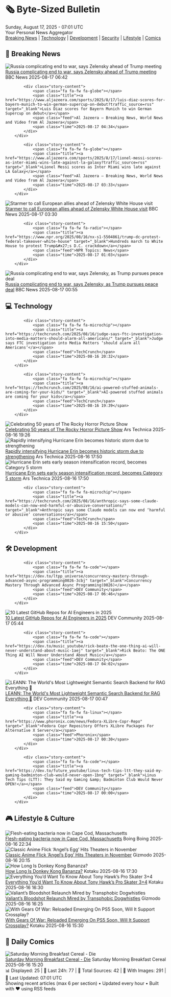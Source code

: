 <!-- Processing 54 RSS feeds at 2025-08-17 07:01:42 UTC -->
<!-- Processing: Saturday Morning Breakfast Cereal -->
<!-- Processing: Poorly Drawn Lines -->
<!-- Processing: Questionable Content -->
<!-- Processing: BBC World News -->
<!-- Processing: BBC Breaking News -->
<!-- Processing: Reuters Top News -->
<!-- Processing: Reuters World News -->
<!-- Processing: Associated Press Breaking -->
<!-- Processing: O'Reilly Radar -->
<!-- Processing: Hacker News -->
<!-- Processing: Dev.to -->
<!-- Processing: OMG! Ubuntu -->
<!-- Processing: Ubuntu Blog -->
<!-- Processing: GitHub Blog -->
<!-- Processing: InfoQ -->
<!-- Processing: Martin Fowler -->
<!-- Processing: Coding Horror -->
<!-- Processing: The Pragmatic Engineer -->
<!-- Processing: Gizmodo -->
<!-- Processing: Kotaku -->
<!-- Processing: Krebs on Security -->
<!-- Processing: Schneier on Security -->
<!-- Generated 3 new posts out of 22 feeds processed -->
<div class="newspaper-header">
    <h1 class="newspaper-title">🗞️ Byte-Sized Bulletin</h1>
    <div class="newspaper-date">Sunday, August 17, 2025 - 07:01 UTC</div>
    <div class="newspaper-subtitle">Your Personal News Aggregator</div>
</div>

<div class="newspaper-nav">
    <a href="#breaking">Breaking News</a> |
    <a href="#tech">Technology</a> |
    <a href="#dev">Development</a> |
    <a href="#security">Security</a> |
    <a href="#lifestyle">Lifestyle</a> |
    <a href="#webcomics">Comics</a>
</div>

<div class="news-section breaking-news" id="breaking">
<h2 class="section-header">🚨 Breaking News</h2>
<div class="stories-container">
<div class="story">
            <img src="https://ichef.bbci.co.uk/ace/standard/240/cpsprodpb/4325/live/4b34e2e0-7b2c-11f0-ab3e-bd52082cd0ae.jpg" alt="Russia complicating end to war, says Zelensky ahead of Trump meeting" class="story-image" loading="lazy" onerror="this.style.display='none'">
            <div class="story-content">
                <span class="fa fa-fw fa-earth-americas"></span>
                <span class="title"><a href="https://www.bbc.com/news/articles/c04rv2p3936o?at_medium=RSS&at_campaign=rss" target="_blank">Russia complicating end to war, says Zelensky ahead of Trump meeting</a></span>
                <span class="feed">BBC News</span>
                <span class="time">2025-08-17 06:42</span>
            </div>
        </div>
<div class="story">
            
            <div class="story-content">
                <span class="fa fa-fw fa-globe"></span>
                <span class="title"><a href="https://www.aljazeera.com/sports/2025/8/17/luis-diaz-scores-for-bayern-munich-to-win-german-supercup-on-debut?traffic_source=rss" target="_blank">Luis Diaz scores for Bayern Munich to win German Supercup on debut</a></span>
                <span class="feed">Al Jazeera – Breaking News, World News and Video from Al Jazeera</span>
                <span class="time">2025-08-17 04:34</span>
            </div>
        </div>
<div class="story">
            
            <div class="story-content">
                <span class="fa fa-fw fa-globe"></span>
                <span class="title"><a href="https://www.aljazeera.com/sports/2025/8/17/lionel-messi-scores-as-inter-miami-wins-late-against-la-galaxy?traffic_source=rss" target="_blank">Lionel Messi scores as Inter Miami wins late against LA Galaxy</a></span>
                <span class="feed">Al Jazeera – Breaking News, World News and Video from Al Jazeera</span>
                <span class="time">2025-08-17 03:33</span>
            </div>
        </div>
<div class="story">
            <img src="https://ichef.bbci.co.uk/ace/standard/240/cpsprodpb/c66b/live/565d5a10-7b1a-11f0-a34f-318be3fb0481.jpg" alt="Starmer to call European allies ahead of Zelensky White House visit" class="story-image" loading="lazy" onerror="this.style.display='none'">
            <div class="story-content">
                <span class="fa fa-fw fa-flag"></span>
                <span class="title"><a href="https://www.bbc.com/news/articles/c78mve9209ro?at_medium=RSS&at_campaign=rss" target="_blank">Starmer to call European allies ahead of Zelensky White House visit</a></span>
                <span class="feed">BBC News</span>
                <span class="time">2025-08-17 03:30</span>
            </div>
        </div>
<div class="story">
            
            <div class="story-content">
                <span class="fa fa-fw fa-radio"></span>
                <span class="title"><a href="https://www.npr.org/2025/08/16/nx-s1-5504861/trump-dc-protest-federal-takeover-white-house" target="_blank">Hundreds march to White House to protest Trump&#x27;s D.C. crackdown</a></span>
                <span class="feed">NPR Topics: News</span>
                <span class="time">2025-08-17 01:03</span>
            </div>
        </div>
<div class="story">
            <img src="https://ichef.bbci.co.uk/ace/standard/240/cpsprodpb/4325/live/4b34e2e0-7b2c-11f0-ab3e-bd52082cd0ae.jpg" alt="Russia complicating end to war, says Zelensky, as Trump pursues peace deal" class="story-image" loading="lazy" onerror="this.style.display='none'">
            <div class="story-content">
                <span class="fa fa-fw fa-earth-americas"></span>
                <span class="title"><a href="https://www.bbc.com/news/articles/c04rv2p3936o?at_medium=RSS&at_campaign=rss" target="_blank">Russia complicating end to war, says Zelensky, as Trump pursues peace deal</a></span>
                <span class="feed">BBC News</span>
                <span class="time">2025-08-17 00:55</span>
            </div>
        </div>
</div>
</div>
<div class="news-section tech-news" id="tech">
<h2 class="section-header">💻 Technology</h2>
<div class="stories-container">
<div class="story">
            
            <div class="story-content">
                <span class="fa fa-fw fa-microchip"></span>
                <span class="title"><a href="https://techcrunch.com/2025/08/16/judge-says-ftc-investigation-into-media-matters-should-alarm-all-americans/" target="_blank">Judge says FTC investigation into Media Matters ‘should alarm all Americans’</a></span>
                <span class="feed">TechCrunch</span>
                <span class="time">2025-08-16 20:32</span>
            </div>
        </div>
<div class="story">
            
            <div class="story-content">
                <span class="fa fa-fw fa-microchip"></span>
                <span class="title"><a href="https://techcrunch.com/2025/08/16/ai-powered-stuffed-animals-are-coming-for-your-kids/" target="_blank">AI-powered stuffed animals are coming for your kids</a></span>
                <span class="feed">TechCrunch</span>
                <span class="time">2025-08-16 19:39</span>
            </div>
        </div>
<div class="story">
            <img src="https://cdn.arstechnica.net/wp-content/uploads/2025/08/horrorTOP-500x500-1754745298.jpg" alt="Celebrating 50 years of The Rocky Horror Picture Show" class="story-image" loading="lazy" onerror="this.style.display='none'">
            <div class="story-content">
                <span class="fa fa-fw fa-cog"></span>
                <span class="title"><a href="https://arstechnica.com/culture/2025/08/celebrating-50-years-of-the-rocky-horror-picture-show/" target="_blank">Celebrating 50 years of The Rocky Horror Picture Show</a></span>
                <span class="feed">Ars Technica</span>
                <span class="time">2025-08-16 19:26</span>
            </div>
        </div>
<div class="story">
            <img src="https://cdn.arstechnica.net/wp-content/uploads/2025/08/20252281710_GOES19-ABI-taw-GEOCOLOR-1800x1080-1-500x500.jpg" alt="Rapidly intensifying Hurricane Erin becomes historic storm due to strengthening" class="story-image" loading="lazy" onerror="this.style.display='none'">
            <div class="story-content">
                <span class="fa fa-fw fa-cog"></span>
                <span class="title"><a href="https://arstechnica.com/science/2025/08/hurricane-erin-sets-early-season-intensification-record-becomes-category-5-storm/" target="_blank">Rapidly intensifying Hurricane Erin becomes historic storm due to strengthening</a></span>
                <span class="feed">Ars Technica</span>
                <span class="time">2025-08-16 17:50</span>
            </div>
        </div>
<div class="story">
            <img src="https://cdn.arstechnica.net/wp-content/uploads/2025/08/20252281710_GOES19-ABI-taw-GEOCOLOR-1800x1080-1-500x500.jpg" alt="Hurricane Erin sets early season intensification record, becomes Category 5 storm" class="story-image" loading="lazy" onerror="this.style.display='none'">
            <div class="story-content">
                <span class="fa fa-fw fa-cog"></span>
                <span class="title"><a href="https://arstechnica.com/science/2025/08/hurricane-erin-sets-early-season-intensification-record-becomes-category-5-storm/" target="_blank">Hurricane Erin sets early season intensification record, becomes Category 5 storm</a></span>
                <span class="feed">Ars Technica</span>
                <span class="time">2025-08-16 17:50</span>
            </div>
        </div>
<div class="story">
            
            <div class="story-content">
                <span class="fa fa-fw fa-microchip"></span>
                <span class="title"><a href="https://techcrunch.com/2025/08/16/anthropic-says-some-claude-models-can-now-end-harmful-or-abusive-conversations/" target="_blank">Anthropic says some Claude models can now end ‘harmful or abusive’ conversations</a></span>
                <span class="feed">TechCrunch</span>
                <span class="time">2025-08-16 15:50</span>
            </div>
        </div>
</div>
</div>
<div class="news-section dev-news" id="dev">
<h2 class="section-header">🛠️ Development</h2>
<div class="stories-container">
<div class="story">
            
            <div class="story-content">
                <span class="fa fa-fw fa-code"></span>
                <span class="title"><a href="https://dev.to/ltpp_universe/concurrency-mastery-through-advanced-async-programming0026-3cbj" target="_blank">Concurrency Mastery Through Advanced Async Programming(0026)</a></span>
                <span class="feed">DEV Community</span>
                <span class="time">2025-08-17 06:46</span>
            </div>
        </div>
<div class="story">
            <img src="https://media2.dev.to/dynamic/image/width=800%2Cheight=%2Cfit=scale-down%2Cgravity=auto%2Cformat=auto/https%3A%2F%2Fdev-to-uploads.s3.amazonaws.com%2Fuploads%2Farticles%2F8197s7cpvf5nhxb8xhwu.gif" alt="10 Latest GitHub Repos for AI Engineers in 2025" class="story-image" loading="lazy" onerror="this.style.display='none'">
            <div class="story-content">
                <span class="fa fa-fw fa-code"></span>
                <span class="title"><a href="https://dev.to/forgecode/10-latest-github-repos-for-ai-engineers-in-2025-54b1" target="_blank">10 Latest GitHub Repos for AI Engineers in 2025</a></span>
                <span class="feed">DEV Community</span>
                <span class="time">2025-08-17 05:44</span>
            </div>
        </div>
<div class="story">
            
            <div class="story-content">
                <span class="fa fa-fw fa-code"></span>
                <span class="title"><a href="https://dev.to/music_youtube/rick-beato-the-one-thing-ai-will-never-understand-about-music-1aej" target="_blank">Rick Beato: The ONE Thing AI Will Never Understand About Music</a></span>
                <span class="feed">DEV Community</span>
                <span class="time">2025-08-17 04:02</span>
            </div>
        </div>
<div class="story">
            <img src="https://media2.dev.to/dynamic/image/width=800%2Cheight=%2Cfit=scale-down%2Cgravity=auto%2Cformat=auto/https%3A%2F%2Fdev-to-uploads.s3.amazonaws.com%2Fuploads%2Farticles%2Fc0szyfj3ha75e0qf8gpu.png" alt="LEANN: The World&#x27;s Most Lightweight Semantic Search Backend for RAG Everything 🎉" class="story-image" loading="lazy" onerror="this.style.display='none'">
            <div class="story-content">
                <span class="fa fa-fw fa-code"></span>
                <span class="title"><a href="https://dev.to/yichuan_wang_fcf06c22a529/leann-the-worlds-most-lightweight-semantic-search-backend-for-rag-everything-57l9" target="_blank">LEANN: The World&#x27;s Most Lightweight Semantic Search Backend for RAG Everything 🎉</a></span>
                <span class="feed">DEV Community</span>
                <span class="time">2025-08-17 00:47</span>
            </div>
        </div>
<div class="story">
            
            <div class="story-content">
                <span class="fa fa-fw fa-linux"></span>
                <span class="title"><a href="https://www.phoronix.com/news/Fedora-XLibre-Copr-Repo" target="_blank">Fedora Copr Repository Offers XLibre Packages For Alternative X Server</a></span>
                <span class="feed">Phoronix</span>
                <span class="time">2025-08-17 00:30</span>
            </div>
        </div>
<div class="story">
            
            <div class="story-content">
                <span class="fa fa-fw fa-code"></span>
                <span class="title"><a href="https://dev.to/future_youtube/linus-tech-tips-ltt-they-said-my-gaming-badminton-club-would-never-open-1bng" target="_blank">Linus Tech Tips (LTT): They Said my Gaming &amp; Badminton Club Would Never OPEN!</a></span>
                <span class="feed">DEV Community</span>
                <span class="time">2025-08-17 00:00</span>
            </div>
        </div>
</div>
</div>
<div class="news-section lifestyle-news" id="lifestyle">
<h2 class="section-header">🎮 Lifestyle & Culture</h2>
<div class="stories-container">
<div class="story">
            <img src="https://i0.wp.com/boingboing.net/wp-content/uploads/2025/08/Some-delicious-raw-oysters-I-ate-in-West-Hollywo.jpg?fit=1080%2C1434&amp;quality=60&amp;ssl=1" alt="Flesh-eating bacteria now in Cape Cod, Massachusetts" class="story-image" loading="lazy" onerror="this.style.display='none'">
            <div class="story-content">
                <span class="fa fa-fw fa-arrow-right"></span>
                <span class="title"><a href="https://boingboing.net/2025/08/16/flesh-eating-bacteria-now-in-cape-cod-massachusetts.html" target="_blank">Flesh-eating bacteria now in Cape Cod, Massachusetts</a></span>
                <span class="feed">Boing Boing</span>
                <span class="time">2025-08-16 22:34</span>
            </div>
        </div>
<div class="story">
            <img src="https://gizmodo.com/app/uploads/2025/08/angels-egg-hed.jpg" alt="Classic Anime Flick ‘Angel’s Egg’ Hits Theaters in November" class="story-image" loading="lazy" onerror="this.style.display='none'">
            <div class="story-content">
                <span class="fa fa-fw fa-computer"></span>
                <span class="title"><a href="https://gizmodo.com/classic-anime-flick-angels-egg-hits-theaters-in-november-2000643992" target="_blank">Classic Anime Flick ‘Angel’s Egg’ Hits Theaters in November</a></span>
                <span class="feed">Gizmodo</span>
                <span class="time">2025-08-16 20:15</span>
            </div>
        </div>
<div class="story">
            <img src="https://kotaku.com/app/uploads/2025/08/hed16.jpg" alt="How Long Is Donkey Kong Bananza?" class="story-image" loading="lazy" onerror="this.style.display='none'">
            <div class="story-content">
                <span class="fa fa-fw fa-gamepad"></span>
                <span class="title"><a href="https://kotaku.com/donkey-kong-bananza-hltb-hours-switch-2-2-2000618086" target="_blank">How Long Is Donkey Kong Bananza?</a></span>
                <span class="feed">Kotaku</span>
                <span class="time">2025-08-16 17:30</span>
            </div>
        </div>
<div class="story">
            <img src="https://kotaku.com/app/uploads/2025/08/hed15.jpg" alt="Everything You’d Want To Know About Tony Hawk’s Pro Skater 3+4" class="story-image" loading="lazy" onerror="this.style.display='none'">
            <div class="story-content">
                <span class="fa fa-fw fa-gamepad"></span>
                <span class="title"><a href="https://kotaku.com/tony-hawk-pro-skater-3-4-skaters-crossplay-hltb-save-2000618077" target="_blank">Everything You’d Want To Know About Tony Hawk’s Pro Skater 3+4</a></span>
                <span class="feed">Kotaku</span>
                <span class="time">2025-08-16 16:30</span>
            </div>
        </div>
<div class="story">
            <img src="https://gizmodo.com/app/uploads/2025/08/bloodshot-beyond.jpg" alt="Valiant’s Bloodshot Relaunch Mired by Transphobic Dogwhistles" class="story-image" loading="lazy" onerror="this.style.display='none'">
            <div class="story-content">
                <span class="fa fa-fw fa-computer"></span>
                <span class="title"><a href="https://gizmodo.com/valiant-comics-bloodshot-transphobia-mauro-mantella-2000644072" target="_blank">Valiant’s Bloodshot Relaunch Mired by Transphobic Dogwhistles</a></span>
                <span class="feed">Gizmodo</span>
                <span class="time">2025-08-16 16:25</span>
            </div>
        </div>
<div class="story">
            <img src="https://kotaku.com/app/uploads/2025/08/hed14.jpg" alt="With Gears Of War: Reloaded Emerging On PS5 Soon, Will It Support Crossplay?" class="story-image" loading="lazy" onerror="this.style.display='none'">
            <div class="story-content">
                <span class="fa fa-fw fa-gamepad"></span>
                <span class="title"><a href="https://kotaku.com/gears-of-war-reloaded-crossplay-cross-save-progression-ps5-xbox-2000618072" target="_blank">With Gears Of War: Reloaded Emerging On PS5 Soon, Will It Support Crossplay?</a></span>
                <span class="feed">Kotaku</span>
                <span class="time">2025-08-16 15:30</span>
            </div>
        </div>
</div>
</div>
<div class="news-section webcomics-section" id="webcomics">
<h2 class="section-header">🎨 Daily Comics</h2>
<div class="stories-container">
<div class="story">
            <img src="https://www.smbc-comics.com/comics/1755141363-20250816.png" alt="Saturday Morning Breakfast Cereal - Die" class="story-image" loading="lazy" onerror="this.style.display='none'">
            <div class="story-content">
                <span class="fa fa-fw fa-smile"></span>
                <span class="title"><a href="https://www.smbc-comics.com/comic/die-2" target="_blank">Saturday Morning Breakfast Cereal - Die</a></span>
                <span class="feed">Saturday Morning Breakfast Cereal</span>
                <span class="time">2025-08-16 15:20</span>
            </div>
        </div>
</div>
</div>

<div class="newspaper-footer">
    <div class="stats">
        📊 Displayed: 25 | 📅 Last 24h: 77 | 📡 Total Sources: 42 | 📸 With Images: 291 |
        🔄 Last Updated: 07:01 UTC
    </div>
    <div class="footer-note">
        Showing recent articles (max 6 per section) • Updated every hour • Built with ❤️ using RSS feeds
    </div>
</div>

